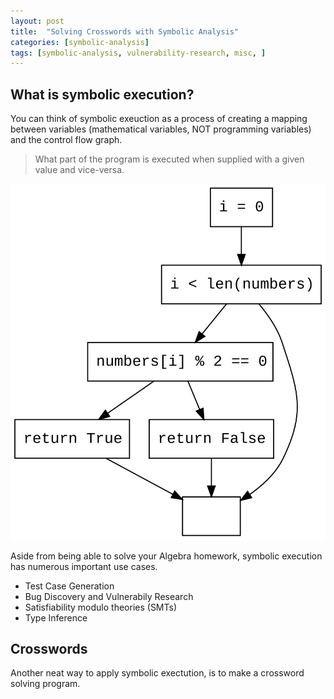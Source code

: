 ```yaml
---
layout: post
title:  "Solving Crosswords with Symbolic Analysis"
categories: [symbolic-analysis]
tags: [symbolic-analysis, vulnerability-research, misc, ]
---
```


## What is symbolic execution?
You can think of symbolic exeuction as a process of creating a mapping between variables (mathematical variables, NOT programming variables) and the control flow graph. 
> What part of the program is executed when supplied with a given value and vice-versa.

![Control Flow Graph](/images/cfg.svg)

Aside from being able to solve your Algebra homework, symbolic execution has numerous important use cases.
* Test Case Generation 
* Bug Discovery and Vulnerabily Research
* Satisfiability modulo theories (SMTs)
* Type Inference

## Crosswords
Another neat way to apply symbolic exectution, is to make a crossword solving program.


